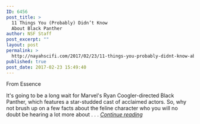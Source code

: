 ```yaml
---
ID: 6456
post_title: >
  11 Things You (Probably) Didn’t Know
  About Black Panther
author: NSF Staff
post_excerpt: ""
layout: post
permalink: >
  http://nayahscifi.com/2017/02/23/11-things-you-probably-didnt-know-about-black-panther/
published: true
post_date: 2017-02-23 15:49:40
---
```

From Essence

It's going to be a long wait for Marvel's Ryan Coogler-directed Black Panther, which features a star-studded cast of acclaimed actors. So, why not brush up on a few facts about the feline character who you will no doubt be hearing a lot more about . . . <a href="http://www.essence.com/entertainment/black-panther-facts?xid=essence_socialflow_twitter"><em>Continue reading</em></a>